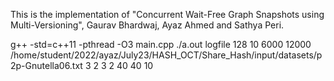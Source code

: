 This is the implementation of "Concurrent Wait-Free Graph Snapshots using Multi-Versioning", Gaurav Bhardwaj, Ayaz Ahmed and Sathya Peri.

g++ -std=c++11 -pthread -O3 main.cpp
./a.out logfile 128 10 6000 12000 /home/student/2022/ayaz/July23/HASH_OCT/Share_Hash/input/datasets/p2p-Gnutella06.txt 3 2 3 2 40 40 10
